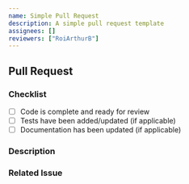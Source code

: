 ```yaml
---
name: Simple Pull Request
description: A simple pull request template
assignees: []
reviewers: ["RoiArthurB"]
---
```


<!--
Thank you for your contribution! Please fill out the sections below.
-->

## Pull Request

### Checklist
- [ ] Code is complete and ready for review
- [ ] Tests have been added/updated (if applicable)
- [ ] Documentation has been updated (if applicable)

### Description
<!-- Briefly describe what changes were made and why. -->

### Related Issue
<!-- Link to any related issue (e.g., #123) if applicable. -->

